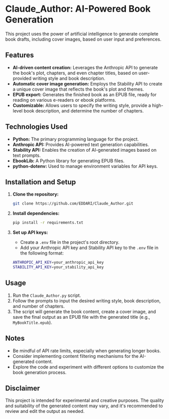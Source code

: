 # Claude_Author: AI-Powered Book Generation

This project uses the power of artificial intelligence to generate complete book drafts, including cover images, based on user input and preferences. 

## Features

* **AI-driven content creation:** Leverages the Anthropic API to generate the book's plot, chapters, and even chapter titles, based on user-provided writing style and book description.
* **Automatic cover image generation:** Employs the Stability API to create a unique cover image that reflects the book's plot and themes.
* **EPUB export:**  Generates the finished book as an EPUB file, ready for reading on various e-readers or ebook platforms.
* **Customizable:** Allows users to specify the writing style, provide a high-level book description, and determine the number of chapters.

## Technologies Used

* **Python:** The primary programming language for the project.
* **Anthropic API:**  Provides AI-powered text generation capabilities.
* **Stability API:**  Enables the creation of AI-generated images based on text prompts.
* **EbookLib:** A Python library for generating EPUB files. 
* **python-dotenv:** Used to manage environment variables for API keys.

## Installation and Setup

1. **Clone the repository:**
    ```bash
    git clone https://github.com/EDDARI/Claude_Author.git
   ```

2. **Install dependencies:**
   ```bash
   pip install -r requirements.txt
   ```

3. **Set up API keys:** 
    - Create a `.env` file in the project's root directory.
    - Add your Anthropic API key and Stability API key to the `.env` file in the following format:

    ```bash
    ANTHROPIC_API_KEY=your_anthropic_api_key
    STABILITY_API_KEY=your_stability_api_key
    ```

## Usage

1. Run the `Claude_Author.py` script.
2. Follow the prompts to input the desired writing style, book description, and number of chapters.
3. The script will generate the book content, create a cover image, and save the final output as an EPUB file with the generated title (e.g., `MyBookTitle.epub`).

## Notes

* Be mindful of API rate limits, especially when generating longer books.
* Consider implementing content filtering mechanisms for the AI-generated content.
* Explore the code and experiment with different options to customize the book generation process.

## Disclaimer

This project is intended for experimental and creative purposes.  The quality and suitability of the generated content may vary, and it's recommended to review and edit the output as needed.